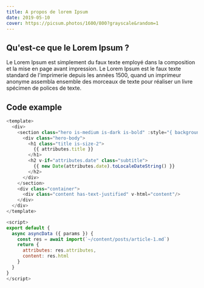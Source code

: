 ```yaml
---
title: A propos de lorem Ipsum
date: 2019-05-10
cover: https://picsum.photos/1600/800?grayscale&random=1
---
```


## Qu'est-ce que le Lorem Ipsum ?

Le Lorem Ipsum est simplement du faux texte employé dans la composition et la mise en page avant impression. Le Lorem Ipsum est le faux texte standard de l'imprimerie depuis les années 1500, quand un imprimeur anonyme assembla ensemble des morceaux de texte pour réaliser un livre spécimen de polices de texte.

## Code example


```js
<template>
  <div>
    <section class="hero is-medium is-dark is-bold" :style="{ background: 'url('+ attributes.cover +')' }">
      <div class="hero-body">
        <h1 class="title is-size-2">
          {{ attributes.title }}
        </h1>
        <h2 v-if="attributes.date" class="subtitle">
          {{ new Date(attributes.date).toLocaleDateString() }}
        </h2>
      </div>
    </section>
    <div class="container">
      <div class="content has-text-justified" v-html="content"/>
    </div>
  </div>
</template>

<script>
export default {
  async asyncData ({ params }) {
    const res = await import(`~/content/posts/article-1.md`)
    return {
      attributes: res.attributes,
      content: res.html
    }
  }
}
</script>
```
